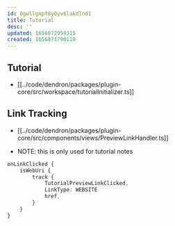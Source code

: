 ```yaml
---
id: 0gwllgnpf8y0yv6lakdlnd1
title: Tutorial
desc: ''
updated: 1656872959315
created: 1656871790110
---
```



## Tutorial
- [[../code/dendron/packages/plugin-core/src/workspace/tutorialInitializer.ts]]

## Link Tracking
- [[../code/dendron/packages/plugin-core/src/components/views/PreviewLinkHandler.ts]]

- NOTE: this is only used for tutorial notes

```ts
onLinkClicked {
    isWebUri {
        track {
            TutorialPreviewLinkClicked,
            LinkType: WEBSITE
            href,
        }
    }
}
```